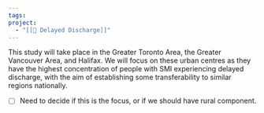 ```yaml
---
tags: 
project:
  - "[[🍇 Delayed Discharge]]"
---
```

This study will take place in the Greater Toronto Area, the Greater Vancouver Area, and Halifax. We will focus on these urban centres as they have the highest concentration of people with SMI experiencing delayed discharge, with the aim of establishing some transferability to similar regions nationally.

- [ ] Need to decide if this is the focus, or if we should have rural component.
